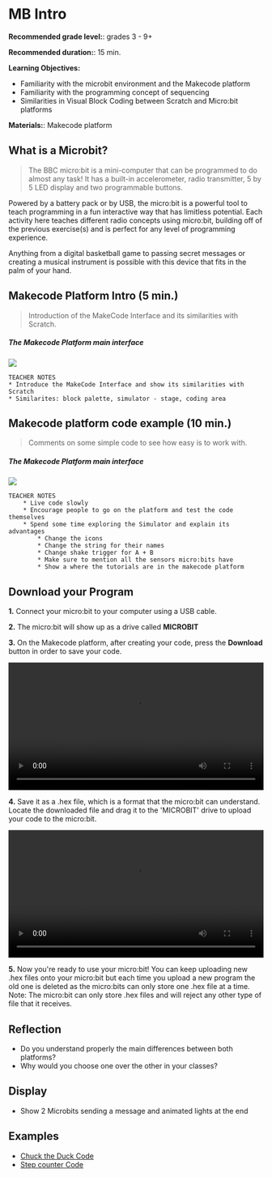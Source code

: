 
# MB Intro

**Recommended grade level:**: grades 3 - 9+

**Recommended duration:**: 15 min.

**Learning Objectives:**
* Familiarity with the microbit environment and the Makecode platform
* Familiarity with the programming concept of sequencing 
* Similarities in Visual Block Coding between Scratch and Micro:bit platforms


**Materials:**: Makecode platform

## What is a Microbit?
>The BBC micro:bit is a mini-computer that can be programmed to do almost any task! It has a built-in accelerometer, radio transmitter, 5 by 5 LED display and two programmable buttons. 

Powered by a battery pack or by USB, the micro:bit is a powerful tool to teach programming in a fun interactive way that has limitless potential. Each activity here teaches different radio concepts using micro:bit, building off of the previous exercise(s) and is perfect for any level of programming experience.

Anything from a digital basketball game to passing secret messages or creating a musical instrument is possible with this device that fits in the palm of your hand.



## Makecode Platform Intro  (5 min.)
> Introduction of the MakeCode Interface and its similarities with Scratch.

##### The Makecode Platform main interface
![](/assets/images/pm-mb0/mb0-1.png)

    TEACHER NOTES
    * Introduce the MakeCode Interface and show its similarities with Scratch
    * Similarites: block palette, simulator - stage, coding area

## Makecode platform code example (10 min.)
> Comments on some simple code to see how easy is to work with.

##### The Makecode Platform main interface
![](/assets/images/pm-mb0/mb0-2.png)

    TEACHER NOTES
        * Live code slowly
        * Encourage people to go on the platform and test the code themselves
        * Spend some time exploring the Simulator and explain its advantages
            * Change the icons 
            * Change the string for their names 
            * Change shake trigger for A + B
            * Make sure to mention all the sensors micro:bits have
            * Show a where the tutorials are in the makecode platform 

## Download your Program
**1.** Connect your micro:bit to your computer using a USB cable.

**2.** The micro:bit will show up as a drive called **MICROBIT**

**3.** On the Makecode platform, after creating your code, press the **Download** button in order to save your code.
	
<video width="100%" height="" controls>
    <source src="/assets/images/videos/A.mp4" type="video/mp4">
</video>

**4.** Save it as a .hex file, which is a format that the micro:bit can understand.
Locate the downloaded file and drag it to the 'MICROBIT' drive to upload your code to the micro:bit.

<video width="100%" height="" controls>
    <source src="/assets/images/videos/B.mp4" type="video/mp4">
</video>

**5.** Now you're ready to use your micro:bit! You can keep uploading new .hex files onto your micro:bit but each time you upload a new program the old one is deleted as the micro:bits can only store one .hex file at a time.
Note: The micro:bit can only store .hex files and will reject any other type of file that it receives.



## Reflection
* Do you understand properly the main differences between both platforms?
* Why would you choose one over the other in your classes?

## Display
* Show 2 Microbits sending a message and animated lights at the end

## Examples 
* [Chuck the Duck Code]()
* [Step counter Code]()


